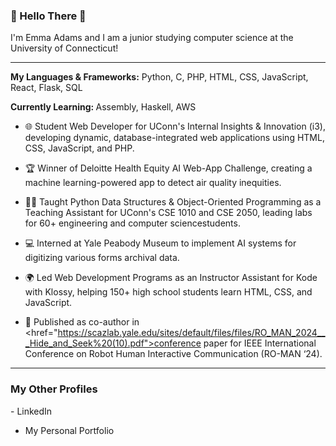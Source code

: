 <h3>👋 Hello There 👋</h3>
I'm Emma Adams and I am a junior studying computer science at the University of Connecticut!

<hr/>

<strong>My Languages & Frameworks:</strong> Python, C, PHP, HTML, CSS, JavaScript, React, Flask, SQL

<strong>Currently Learning: </strong>Assembly, Haskell, AWS

- 🌐 Student Web Developer for UConn's Internal Insights & Innovation (i3), developing dynamic, database-integrated web applications using HTML, CSS, JavaScript, and PHP.

- 🏆 Winner of Deloitte Health Equity AI Web-App Challenge, creating a machine learning-powered app to detect air quality inequities.

- 👩‍💻 Taught Python Data Structures & Object-Oriented Programming as a Teaching Assistant for UConn's CSE 1010 and CSE 2050, leading labs for 60+ engineering and computer sciencestudents.

- 💻 Interned at Yale Peabody Museum to implement AI systems for digitizing various forms archival data.

- 🌍 Led Web Development Programs as an Instructor Assistant for Kode with Klossy, helping 150+ high school students learn HTML, CSS, and JavaScript.

- 🤖 Published as co-author in <href="https://scazlab.yale.edu/sites/default/files/files/RO_MAN_2024___Hide_and_Seek%20(10).pdf">conference paper</href> for IEEE International Conference on Robot Human Interactive Communication (RO-MAN ‘24).

<hr/>
<h3>My Other Profiles</h3>
- <href src="https://www.linkedin.com/in/emma-adams-ct/">LinkedIn</href>  

- <href src="https://emma-adams.replit.app/">My Personal Portfolio</href>
